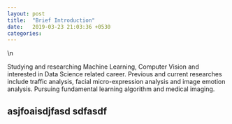 ```yaml
---
layout: post
title:  "Brief Introduction"
date:   2019-03-23 21:03:36 +0530
categories:
---
```


\n

Studying and researching Machine Learning, Computer Vision and interested in Data Science related career. Previous and current researches include traffic analysis, facial micro-expression analysis and image emotion analysis. 
Pursuing fundamental learning algorithm and medical imaging.

asjfoaisdjfasd
sdfasdf
---